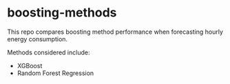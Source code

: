 # boosting-methods
This repo compares boosting method performance when forecasting hourly energy consumption.

Methods considered include:
* XGBoost
* Random Forest Regression
